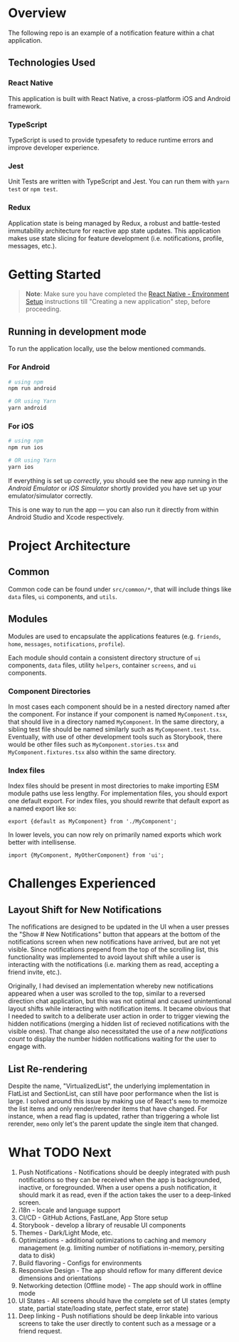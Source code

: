 # Overview

The following repo is an example of a notification feature within a chat application.

## Technologies Used

### React Native

This application is built with React Native, a cross-platform iOS and Android framework.

### TypeScript

TypeScript is used to provide typesafety to reduce runtime errors and improve developer experience.

### Jest

Unit Tests are written with TypeScript and Jest. You can run them with `yarn test` or `npm test`.

### Redux

Application state is being managed by Redux, a robust and battle-tested immutability architecture for reactive app state updates. This application makes use state slicing for feature development (i.e. notifications, profile, messages, etc.).

# Getting Started

> **Note**: Make sure you have completed the [React Native - Environment Setup](https://reactnative.dev/docs/environment-setup) instructions till "Creating a new application" step, before proceeding.

## Running in development mode

To run the application locally, use the below mentioned commands.

### For Android

```bash
# using npm
npm run android

# OR using Yarn
yarn android
```

### For iOS

```bash
# using npm
npm run ios

# OR using Yarn
yarn ios
```

If everything is set up _correctly_, you should see the new app running in the _Android Emulator_ or _iOS Simulator_ shortly provided you have set up your emulator/simulator correctly.

This is one way to run the app — you can also run it directly from within Android Studio and Xcode respectively.

# Project Architecture

## Common

Common code can be found under `src/common/*`, that will include things like `data` files, `ui` components, and `utils`.

## Modules

Modules are used to encapsulate the applications features (e.g. `friends`, `home`, `messages`, `notifications`, `profile`).

Each module should contain a consistent directory structure of `ui` components, `data` files, utility `helpers`, container `screens`, and `ui` components.

### Component Directories

In most cases each component should be in a nested directory named after the component. For instance if your component is named `MyComponent.tsx`, that should live in a directory named `MyComponent`. In the same directory, a sibling test file should be named similarly such as `MyComponent.test.tsx`. Eventually, with use of other development tools such as Storybook, there would be other files such as `MyComponent.stories.tsx` and `MyComponent.fixtures.tsx` also within the same directory.

### Index files

Index files should be present in most directories to make importing ESM module paths use less lengthy. For implementation files, you should export one default export. For index files, you should rewrite that default export as a named export like so:

`export {default as MyComponent} from './MyComponent';`

In lower levels, you can now rely on primarily named exports which work better with intellisense.

`import {MyComponent, MyOtherComponent} from 'ui';`

# Challenges Experienced

## Layout Shift for New Notifications

The nofifications are designed to be updated in the UI when a user presses the "Show # New Notifications" button that appears at the bottom of the notifications screen when new notifications have arrived, but are not yet visible. Since notifications prepend from the top of the scrolling list, this functionality was implemented to avoid layout shift while a user is interacting with the notifications (i.e. marking them as read, accepting a friend invite, etc.).

Originally, I had devised an implementation whereby new notifications appeared when a user was scrolled to the top, similar to a reversed direction chat application, but this was not optimal and caused unintentional layout shifts while interacting with notification items. It became obvious that I needed to switch to a deliberate user action in order to trigger viewing the hidden notifications (merging a hidden list of recieved notifications with the visible ones). That change also necessitated the use of a _new notifications count_ to display the number hidden notifications waiting for the user to engage with.

## List Re-rendering

Despite the name, "VirtualizedList", the underlying implementation in FlatList and SectionList, can still have poor performance when the list is large. I solved around this issue by making use of React's `memo` to memoize the list items and only render/rerender items that have changed. For instance, when a read flag is updated, rather than triggering a whole list rerender, `memo` only let's the parent update the single item that changed.

# What TODO Next

1. Push Notifications - Notifications should be deeply integrated with push notifications so they can be received when the app is backgrounded, inactive, or foregrounded. When a user opens a push notification, it should mark it as read, even if the action takes the user to a deep-linked screen.
2. i18n - locale and language support
3. CI/CD - GitHub Actions, FastLane, App Store setup
4. Storybook - develop a library of reusable UI components
5. Themes - Dark/Light Mode, etc.
6. Optimizations - additional optimizations to caching and memory management (e.g. limiting number of notifiations in-memory, persiting data to disk)
7. Build flavoring - Configs for environments
8. Responsive Design - The app should reflow for many different device dimensions and orientations
9. Networking detection (Offline mode) - The app should work in offline mode
10. UI States - All screens should have the complete set of UI states (empty state, partial state/loading state, perfect state, error state)
11. Deep linking - Push notifiations should be deep linkable into various screens to take the user directly to content such as a message or a friend request.
